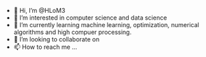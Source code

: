 - 👋 Hi, I’m @HLoM3
- 👀 I’m interested in computer science and data science
- 🌱 I’m currently learning machine learning, optimization, numerical algorithms and high compuer processing.
- 💞️ I’m looking to collaborate on 
- 📫 How to reach me ...

<!---
HLoM3/HLoM3 is a ✨ special ✨ repository because its `README.md` (this file) appears on your GitHub profile.
You can click the Preview link to take a look at your changes.
--->

